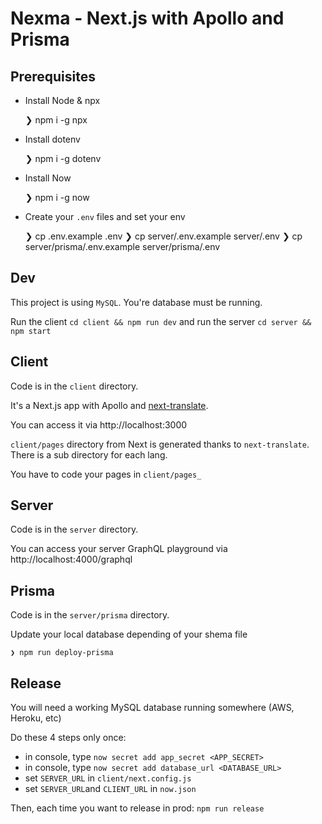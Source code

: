 # Nexma - Next.js with Apollo and Prisma

## Prerequisites
  - Install Node & npx

    ❯ npm i -g npx

  - Install dotenv

    ❯ npm i -g dotenv

  - Install Now

    ❯ npm i -g now

  - Create your `.env` files and set your env

    ❯ cp .env.example .env
    ❯ cp server/.env.example server/.env
    ❯ cp server/prisma/.env.example server/prisma/.env

## Dev
This project is using `MySQL`. You're database must be running.

Run the client `cd client && npm run dev` and run the server `cd server && npm start`

## Client
Code is in the `client` directory.

It's a Next.js app with Apollo and [next-translate](https://github.com/vinissimus/next-translate).

You can access it via http://localhost:3000

`client/pages` directory from Next is generated thanks to `next-translate`.
There is a sub directory for each lang.

You have to code your pages in `client/pages_`

## Server
Code is in the `server` directory.

You can access your server GraphQL playground via http://localhost:4000/graphql

## Prisma
Code is in the `server/prisma` directory.

Update your local database depending of your shema file

    ❯ npm run deploy-prisma

## Release
You will need a working MySQL database running somewhere (AWS, Heroku, etc)

Do these 4 steps only once:
  - in console, type `now secret add app_secret <APP_SECRET>`
  - in console, type `now secret add database_url <DATABASE_URL>`
  - set `SERVER_URL` in `client/next.config.js`
  - set `SERVER_URL`and `CLIENT_URL` in `now.json`

Then, each time you want to release in prod: `npm run release`
